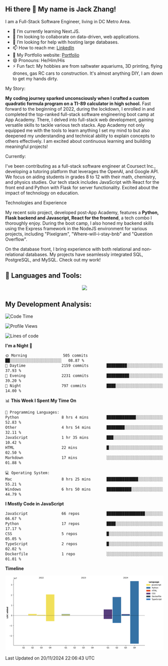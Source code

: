 
## Hi there 👋 My name is Jack Zhang!
I am a Full-Stack Software Engineer, living in DC Metro Area.

* 🌱 I’m currently learning Next.JS.
* 👯 I’m looking to collaborate on data-driven, web applications.
* 🤔 I’m looking for help with hosting large databases.
* 📫 How to reach me: [LinkedIn](https://www.linkedin.com/in/jack-zhang-1ba90929/)
* 🔭 My Portfolio website: [Portfolio](https://www.jackzhang.io)
* 😄 Pronouns: He/Him/His
* ⚡ Fun fact: My hobbies are from saltwater aquariums, 3D printing, flying drones, gas RC cars to construction. It's almost anything DIY, I am down to get my hands dirty.

My Story:

**My coding journey sparked unconsciously when I crafted a custom quadratic formula program on a TI-89 calculator in high school.** Fast forward to the beginning of 2022, during the lockdown, I enrolled in and completed the top-ranked full-stack software engineering boot camp at App Academy. There, I delved into full-stack web development, gaining versatile skills to tackle various tech stacks. App Academy not only equipped me with the tools to learn anything I set my mind to but also deepened my understanding and technical ability to explain concepts to others effectively. I am excited about continuous learning and building meaningful projects!

Currently:

I've been contributing as a full-stack software engineer at Coursect Inc., developing a tutoring platform that leverages the OpenAI, and Google API. We focus on aiding students in grades 8 to 12 with their math, chemistry, and physics studies. Our tech stack includes JavaScript with React for the front end and Python with Flask for server functionality. Excited about the impact of technology on education.

Technologies and Experience

My recent solo project, developed post-App Academy, features a **Python, Flask backend and Javascript, React for the frontend**, a tech combo I thoroughly enjoy. During the boot camp, I also honed my backend skills using the Express framework in the NodeJS environment for various projects, including "Pixelgram",  "Where-will-i-stay-bnb" and "Question Overflow".

On the database front, I bring experience with both relational and non-relational databases. My projects have seamlessly integrated SQL, PostgreSQL, and MySQL. Check out my work!


## 🧰 Languages and Tools:
<p align="center">
  <a href="https://skillicons.dev">
    <img src="https://skillicons.dev/icons?i=js,py,react,redux,html,css,flask,sequelize,express,npm,sqlite,postgres,github,postman,docker,nextjs,tailwind,gcp,ai" />
  </a>
</p>


## My Development Analysis:
<!--START_SECTION:waka-->
![Code Time](http://img.shields.io/badge/Code%20Time-1%2C111%20hrs%2057%20mins-blue)

![Profile Views](http://img.shields.io/badge/Profile%20Views-0-blue)

![Lines of code](https://img.shields.io/badge/From%20Hello%20World%20I%27ve%20Written-81.8%20million%20lines%20of%20code-blue)

**I'm a Night 🦉** 

```text
🌞 Morning                505 commits         ██░░░░░░░░░░░░░░░░░░░░░░░   08.87 % 
🌆 Daytime                2159 commits        █████████░░░░░░░░░░░░░░░░   37.93 % 
🌃 Evening                2231 commits        ██████████░░░░░░░░░░░░░░░   39.20 % 
🌙 Night                  797 commits         ████░░░░░░░░░░░░░░░░░░░░░   14.00 % 
```


📊 **This Week I Spent My Time On** 

```text
💬 Programming Languages: 
Python                   8 hrs 4 mins        █████████████░░░░░░░░░░░░   52.83 % 
Other                    4 hrs 54 mins       ████████░░░░░░░░░░░░░░░░░   32.11 % 
JavaScript               1 hr 35 mins        ███░░░░░░░░░░░░░░░░░░░░░░   10.42 % 
HTML                     22 mins             █░░░░░░░░░░░░░░░░░░░░░░░░   02.50 % 
Markdown                 17 mins             ░░░░░░░░░░░░░░░░░░░░░░░░░   01.88 % 

💻 Operating System: 
Mac                      8 hrs 25 mins       ██████████████░░░░░░░░░░░   55.21 % 
Windows                  6 hrs 50 mins       ███████████░░░░░░░░░░░░░░   44.79 % 
```

**I Mostly Code in JavaScript** 

```text
JavaScript               66 repos            █████████████████░░░░░░░░   66.67 % 
Python                   17 repos            ████░░░░░░░░░░░░░░░░░░░░░   17.17 % 
CSS                      5 repos             █░░░░░░░░░░░░░░░░░░░░░░░░   05.05 % 
TypeScript               2 repos             █░░░░░░░░░░░░░░░░░░░░░░░░   02.02 % 
Dockerfile               1 repo              ░░░░░░░░░░░░░░░░░░░░░░░░░   01.01 % 
```



**Timeline**

![Lines of Code chart](https://raw.githubusercontent.com/jzhang319/jzhang319/master/assets/bar_graph.png)


 Last Updated on 20/11/2024 22:06:43 UTC
<!--END_SECTION:waka-->
